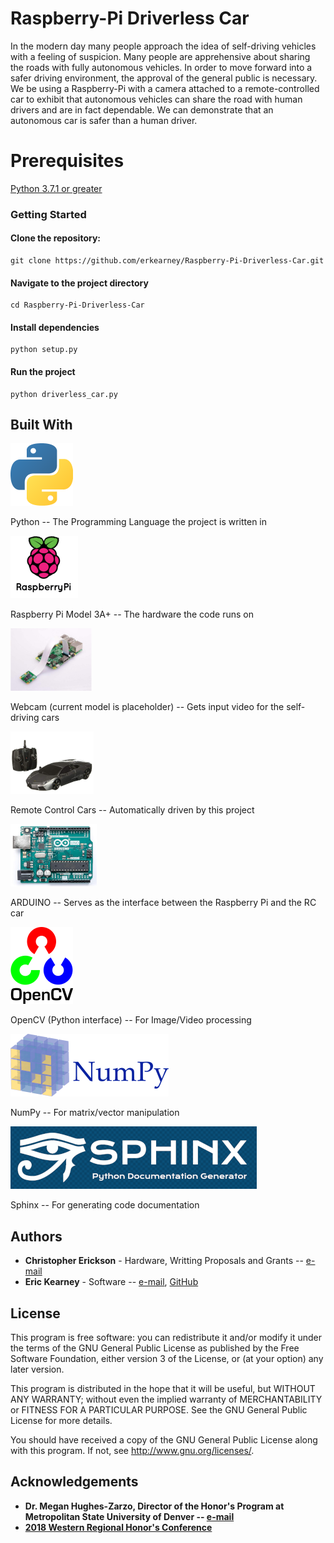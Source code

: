 # Raspberry-Pi Driverless Car
In the modern day many people approach the idea of self-driving vehicles with 
a feeling of suspicion. Many people are apprehensive about sharing the roads 
with fully autonomous vehicles. In order to move forward into a safer driving 
environment, the approval of the general public is necessary. We be using a 
Raspberry-Pi with a camera attached to a remote-controlled car to exhibit that 
autonomous vehicles can share the road with human drivers and are in fact 
dependable. We can demonstrate that an autonomous car is safer than a human 
driver.
# Prerequisites
[Python  3.7.1 or greater](https://www.python.org/downloads/)
### Getting Started
#### Clone the repository: 
```
git clone https://github.com/erkearney/Raspberry-Pi-Driverless-Car.git
```
#### Navigate to the project directory

```
cd Raspberry-Pi-Driverless-Car
```
#### Install dependencies

```
python setup.py
```
#### Run the project

```
python driverless_car.py
```
## Built With
[![python](https://github.com/erkearney/Raspberry-Pi-Driverless-Car/blob/master/img/python_logo.png)](https://www.python.org/)

Python -- The Programming Language the project is written in

[![Raspberry Pi](https://github.com/erkearney/Raspberry-Pi-Driverless-Car/blob/master/img/Raspberry_pi_logo.png)](https://www.raspberrypi.org/)

Raspberry Pi Model 3A+ -- The hardware the code runs on

[![Webcam (Placeholder)](https://raw.githubusercontent.com/erkearney/Raspberry-Pi-Driverless-Car/master/img/Webcam_image.png)](https://www.amazon.com/dp/B01ER2SKFS/ref=cm_sw_r_cp_ep_dp_y0H8Bb1N6AZ89)

Webcam (current model is placeholder) -- Gets input video for the self-driving cars

[![Remote Control Cars (Placeholder)](https://raw.githubusercontent.com/erkearney/Raspberry-Pi-Driverless-Car/master/img/RC_cars.png)](https://amazon.com/Remote-Control-Lamborghini-Reventon-Scale/dp/B001TMBQYC/ref=sr_1_4?ie=UTF8&qid=1545527318&sr=8-4&keywords=rc+cars+lamborghini)

Remote Control Cars -- Automatically driven by this project

[![ARDUINO UNO R3 [A000066]](https://raw.githubusercontent.com/erkearney/Raspberry-Pi-Driverless-Car/master/img/Arduino_uno.png)](https://amazon.com/Arduino-A000066-ARDUINO-UNO-R3/dp/B008GRTSV6/ref=sr_1_3?ie=UTF8&qid=1545527262&sr=8-3&keywords=ARDUINO+uno)

ARDUINO -- Serves as the interface between the Raspberry Pi and the RC car

[![OpenCV (Python interface)](https://github.com/erkearney/Raspberry-Pi-Driverless-Car/blob/master/img/OpenCV_logo.png)](https://opencv.org/)

OpenCV (Python interface) -- For Image/Video processing

[![NumPy](https://github.com/erkearney/Raspberry-Pi-Driverless-Car/blob/master/img/NumPy_logo.png)](http://www.numpy.org/)

NumPy -- For matrix/vector manipulation

[![Sphinx](https://github.com/erkearney/Raspberry-Pi-Driverless-Car/blob/master/img/Sphinx_logo.png)](http://www.sphinx-doc.org/en/master/)

Sphinx -- For generating code documentation


## Authors
* **Christopher Erickson** - Hardware, Writting Proposals and Grants -- [e-mail](cerick25@msudenver.edu)
* **Eric Kearney** - Software -- [e-mail](ericrkearney@gmail.com), [GitHub](https://github.com/erkearney)

## License
This program is free software: you can redistribute it and/or modify
it under the terms of the GNU General Public License as published by
the Free Software Foundation, either version 3 of the License, or
(at your option) any later version.

This program is distributed in the hope that it will be useful,
but WITHOUT ANY WARRANTY; without even the implied warranty of
MERCHANTABILITY or FITNESS FOR A PARTICULAR PURPOSE.  See the
GNU General Public License for more details.

You should have received a copy of the GNU General Public License
along with this program.  If not, see <http://www.gnu.org/licenses/>.

## Acknowledgements
* **Dr. Megan Hughes-Zarzo, Director of the Honor's Program at Metropolitan State University of Denver -- [e-mail](mhughe47@msudenver.edu)**
* **[2018 Western Regional Honor's Conference](https://wrhcouncil.org/conferences/)**
